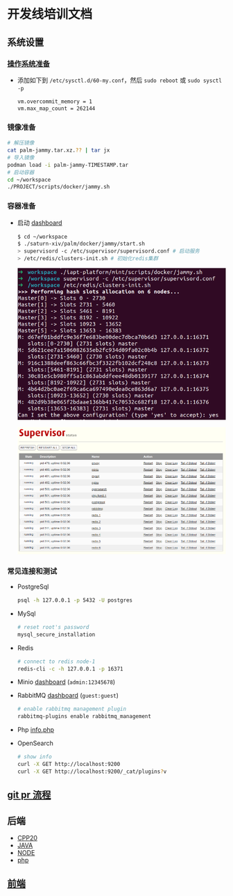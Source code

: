 # 开发线培训文档

## 系统设置

### [操作系统准备](../deployment/)

- 添加如下到 `/etc/sysctl.d/60-my.conf`，然后 `sudo reboot` 或 `sudo sysctl -p`

  ```text
  vm.overcommit_memory = 1
  vm.max_map_count = 262144
  ```

### 镜像准备

```bash
# 解压镜像
cat palm-jammy.tar.xz.?? | tar jx
# 导入镜像
podman load -i palm-jammy-TIMESTAMP.tar
# 启动容器
cd ~/workspace
./PROJECT/scripts/docker/jammy.sh
```

### 容器准备

- 启动 [dashboard](http://localhost:10001)

  ```bash
  $ cd ~/workspace
  $ ./saturn-xiv/palm/docker/jammy/start.sh
  > supervisord -c /etc/supervisor/supervisord.conf # 启动服务
  > /etc/redis/clusters-init.sh # 初始化redis集群
  ```

  ![run.png](../assets/docker/run.png)

  ![services.png](../assets/docker/services.png)

### 常见连接和测试

- PostgreSql

  ```bash
  psql -h 127.0.0.1 -p 5432 -U postgres
  ```

- MySql

  ```bash
  # reset root's password
  mysql_secure_installation
  ```

- Redis

  ```bash
  # connect to redis node-1
  redis-cli -c -h 127.0.0.1 -p 16371
  ```

- Minio [dashboard](http://localhost:9001) (`admin:12345678`)

- RabbitMQ [dashboard](http://localhost:15672) (`guest:guest`)

  ```bash
  # enable rabbitmq management plugin
  rabbitmq-plugins enable rabbitmq_management
  ```

- Php [info.php](http://localhost:8080/info.php)

- OpenSearch

  ```bash
  # show info
  curl -X GET http://localhost:9200
  curl -X GET http://localhost:9200/_cat/plugins?v
  ```

## [git pr 流程](git/)

## 后端

- [CPP20](cpp/)
- [JAVA](java/)
- [NODE](node/)
- [php](php/)

## [前端](frontend/)
